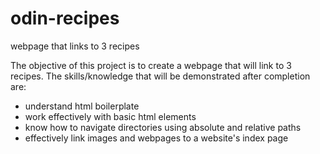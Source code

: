 # odin-recipes
webpage that links to 3 recipes

The objective of this project is to create a webpage that will link to 3 recipes.  The skills/knowledge that will be demonstrated after completion are: 
* understand html boilerplate
* work effectively with basic html elements
* know how to navigate directories using absolute and relative paths
* effectively link images and webpages to a website's index page
